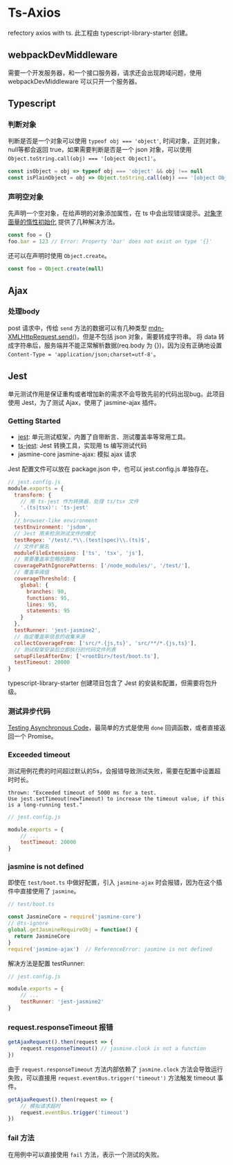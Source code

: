# Ts-Axios
refectory axios with ts. 此工程由 typescript-library-starter 创建。

## webpackDevMiddleware

需要一个开发服务器，和一个接口服务器，请求还会出现跨域问题，使用 webpackDevMiddleware 可以只开一个服务器。

## Typescript

### 判断对象

判断是否是一个对象可以使用 `typeof obj === 'object'`, 时间对象，正则对象，null等都会返回 true，如果需要判断是否是一个 json 对象，可以使用 `Object.toString.call(obj) === '[object Object]'`。

```js
const isObject = obj => typeof obj === 'object' && obj !== null
const isPlainObject = obj => Object.toString.call(obj) === '[object Object]'
```

### 声明空对象

先声明一个空对象，在给声明的对象添加属性，在 ts 中会出现错误提示。[对象字面量的惰性初始化](https://jkchao.github.io/typescript-book-chinese/tips/lazyObjectLiteralInitialization.html) 提供了几种解决方法。

```js
const foo = {}
foo.bar = 123 // Error: Property 'bar' does not exist on type '{}'
```

还可以在声明时使用 `Object.create`。

```js
const foo = Object.create(null)
```

## Ajax

### 处理body

post 请求中，传给 `send` 方法的数据可以有几种类型 [mdn-XMLHttpRequest.send()](https://developer.mozilla.org/en-US/docs/Web/API/XMLHttpRequest/send)，但是不包括 json 对象，需要转成字符串。 将 data 转成字符串后，服务端并不能正常解析数据(req.body 为 {})，因为没有正确地设置 `Content-Type = 'application/json;charset=utf-8'`。

## Jest

单元测试作用是保证重构或者增加新的需求不会导致先前的代码出现bug。此项目使用 Jest，为了测试 Ajax，使用了 jasmine-ajax 插件。

### Getting Started

+ [jest](https://github.com/facebook/jest): 单元测试框架，内置了自带断言、测试覆盖率等常用工具。
+ [ts-jest](https://github.com/kulshekhar/ts-jest): Jest 转换工具，实现用 ts 编写测试代码
+ jasmine-core jasmine-ajax: 模拟 ajax 请求

Jest 配置文件可以放在 package.json 中，也可以 jest.config.js 单独存在。

```js
// jest.config.js
module.exports = {
  transform: {
    // 用 ts-jest 作为转换器，处理 ts/tsx 文件
    '.(ts|tsx)': 'ts-jest'
  },
  // browser-like environment
  testEnvironment: 'jsdom',
  // Jest 用来检测测试文件的模式
  testRegex: '/test/.*\\.(test|spec)\\.(ts)$',
  // 文件扩展名
  moduleFileExtensions: ['ts', 'tsx', 'js'],
  // 需要覆盖率忽略的路径
  coveragePathIgnorePatterns: ['/node_modules/', '/test/'],
  // 覆盖率阈值
  coverageThreshold: {
    global: {
      branches: 90,
      functions: 95,
      lines: 95,
      statements: 95
    }
  },
  testRunner: 'jest-jasmine2',
  // 指定覆盖率信息的收集来源
  collectCoverageFrom: ['src/*.{js,ts}', 'src/**/*.{js,ts}'],
  // 测试框架安装后立即执行的代码文件列表
  setupFilesAfterEnv: ['<rootDir>/test/boot.ts'],
  testTimeout: 20000
}
```

typescript-library-starter 创建项目包含了 Jest 的安装和配置，但需要将包升级。

### 测试异步代码

[Testing Asynchronous Code](https://jestjs.io/docs/asynchronous)，最简单的方式是使用 `done` 回调函数，或者直接返回一个 Promise。

### Exceeded timeout

测试用例花费的时间超过默认的5s，会报错导致测试失败，需要在配置中设置超时时长。

```
thrown: "Exceeded timeout of 5000 ms for a test.
Use jest.setTimeout(newTimeout) to increase the timeout value, if this is a long-running test."
```

```js
// jest.config.js

module.exports = {
    // ...
    testTimeout: 20000
}
```

### jasmine is not defined

即使在 `test/boot.ts` 中做好配置，引入 `jasmine-ajax` 时会报错，因为在这个插件中直接使用了 `jasmine`。

```js
// test/boot.ts

const JasmineCore = require('jasmine-core')
// @ts-ignore
global.getJasmineRequireObj = function() {
  return JasmineCore
}
require('jasmine-ajax')  // ReferenceError: jasmine is not defined
```

解决方法是配置 testRunner:

```js
// jest.config.js

module.exports = {
    // ...
    testRunner: 'jest-jasmine2'
}
```

### request.responseTimeout 报错

```js
getAjaxRequest().then(request => {
    request.responseTimeout() // jasmine.clock is not a function
})
```

由于 `request.responseTimeout` 方法内部依赖了 `jasmine.clock` 方法会导致运行失败，可以直接用 `request.eventBus.trigger('timeout')` 方法触发 timeout 事件。

```js
getAjaxRequest().then(request => {
    // 模拟请求超时
    request.eventBus.trigger('timeout')
})
```

### fail 方法

在用例中可以直接使用 `fail` 方法，表示一个测试的失败。
